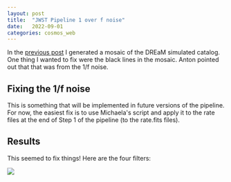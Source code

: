```yaml
---
layout: post
title:  "JWST Pipeline 1 over f noise"
date:   2022-09-01
categories: cosmos_web
---
```


In the <a href="https://ndrakos.github.io/blog/cosmos_web/JWST_Pipeline_Stage_3/">previous post</a> I generated a mosaic of the DREaM simulated catalog. One thing I wanted to fix were the black lines in the mosaic. Anton pointed out that that was from the 1/f noise.

## Fixing the 1/f noise

This is something that will be implemented in future versions of the pipeline. For now, the easiest fix is to use Michaela's script and apply it to the rate files at the end of Step 1 of the pipeline (to the rate.fits files).

## Results

This seemed to fix things! Here are the four filters:

<img src="{{ site.baseurl }}/assets/plots/20220901_Mosaics.png">
